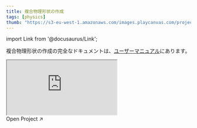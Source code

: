 ```yaml
---
title: 複合物理形状の作成
tags: [physics]
thumb: "https://s3-eu-west-1.amazonaws.com/images.playcanvas.com/projects/12/688146/E92618-image-75.jpg"
---
```


import Link from '@docusaurus/Link';

複合物理形状の作成の完全なドキュメントは、[ユーザーマニュアル][documentation-page]にあります。

<div className="iframe-container">
    <iframe src="https://playcanv.as/p/KXZ5Lsda/" title="Compound Physics Shapes"></iframe>
</div>

<Link to='https://playcanvas.com/project/688146/'>Open Project ↗</Link>

[documentation-page]: /user-manual/physics/compound-shapes/

